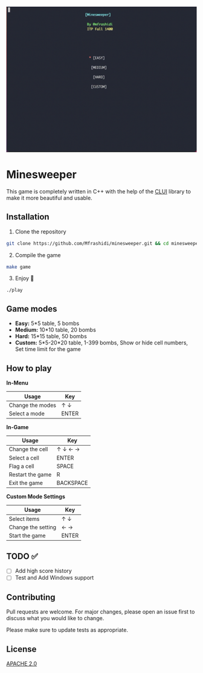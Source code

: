 ![An example of the game](Example.gif)
# Minesweeper
This game is completely written in C++ with the help of the [CLUI](https://github.com/SBU-CE/clui) library to make it more beautiful and usable.
## Installation

1. Clone the repository
```bash
git clone https://github.com/Mfrashidi/minesweeper.git && cd minesweeper
```
2. Compile the game
```bash
make game
```
3. Enjoy :rocket:
```
./play
```

## Game modes

- **Easy:** 5*5 table, 5 bombs
- **Medium:** 10*10 table, 20 bombs
- **Hard:** 15*15 table, 50 bombs
- **Custom:** 5\*5-20\*20 table, 1-399 bombs, Show or hide cell numbers, Set time limit for the game

## How to play
**In-Menu**

| Usage        | Key           |
| ------------- |-------------|
| Change the modes     | &#8593; &#8595; |
| Select a mode      | ENTER      |

**In-Game**

| Usage        | Key           |
| ------------- |-------------|
| Change the cell     | &#8593; &#8595; &#8592; &#8594; |
| Select a cell      | ENTER      |
| Flag a cell      | SPACE      |
| Restart the game      | R      |
| Exit the game      | BACKSPACE      |

**Custom Mode Settings**

| Usage        | Key           |
| ------------- |-------------|
| Select items     | &#8593; &#8595; |
| Change the setting      |&#8592; &#8594;|
| Start the game      | ENTER      |

## TODO :white_check_mark:
- [ ] Add high score history
- [ ] Test and Add Windows support

## Contributing
Pull requests are welcome. For major changes, please open an issue first to discuss what you would like to change.

Please make sure to update tests as appropriate.

## License
[APACHE 2.0](https://choosealicense.com/licenses/apache-2.0/)
